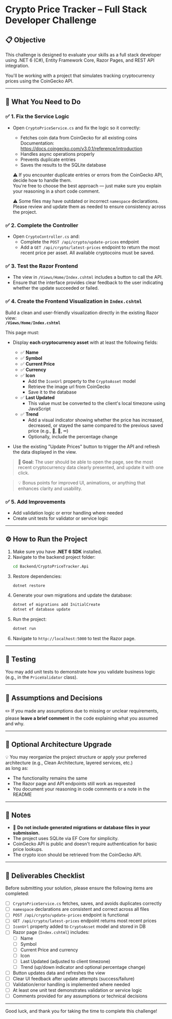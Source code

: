 # Crypto Price Tracker – Full Stack Developer Challenge

## 📋 Objective

This challenge is designed to evaluate your skills as a full stack developer using .NET 6 (C#), Entity Framework Core, Razor Pages, and REST API integration.

You'll be working with a project that simulates tracking cryptocurrency prices using the CoinGecko API.

---

## 🧠 What You Need to Do

### ✅ 1. Fix the Service Logic

- Open `CryptoPriceService.cs` and fix the logic so it correctly:
  - Fetches coin data from CoinGecko for all existing coins  
    Documentation: https://docs.coingecko.com/v3.0.1/reference/introduction
  - Handles async operations properly
  - Prevents duplicate entries
  - Saves the results to the SQLite database

  ⚠️ If you encounter duplicate entries or errors from the CoinGecko API, decide how to handle them.  
  You're free to choose the best approach — just make sure you explain your reasoning in a short code comment.

  ⚠️ Some files may have outdated or incorrect `namespace` declarations. Please review and update them as needed to ensure consistency across the project.

### ✅ 2. Complete the Controller

- Open `CryptoController.cs` and:
  - Complete the `POST /api/crypto/update-prices` endpoint
  - Add a `GET /api/crypto/latest-prices` endpoint to return the most recent price per asset. All available cryptocoins must be saved.

### ✅ 3. Test the Razor Frontend

- The view in `/Views/Home/Index.cshtml` includes a button to call the API.
- Ensure that the interface provides clear feedback to the user indicating whether the update succeeded or failed.

### ✅ 4. Create the Frontend Visualization in `Index.cshtml`

Build a clean and user-friendly visualization directly in the existing Razor view:  
**`/Views/Home/Index.cshtml`**

This page must:

- Display **each cryptocurrency asset** with at least the following fields:
  - ✅ **Name**
  - ✅ **Symbol**
  - ✅ **Current Price**
  - ✅ **Currency**
  - ✅ **Icon**
    - Add the `IconUrl` property to the `CryptoAsset` model
    - Retrieve the image url from CoinGecko
    - Save it to the database
  - ✅ **Last Updated**
    - This value must be converted to the client's local timezone using JavaScript
  - ✅ **Trend**
    - Add a visual indicator showing whether the price has increased, decreased, or stayed the same compared to the previous saved price (e.g., 🔼, 🔽, ➖)
    - Optionally, include the percentage change

- Use the existing "Update Prices" button to trigger the API and refresh the data displayed in the view.

> 🎯 **Goal:** The user should be able to open the page, see the most recent cryptocurrency data clearly presented, and update it with one click.

> 💡 Bonus points for improved UI, animations, or anything that enhances clarity and usability.

### ✅ 5. Add Improvements

- Add validation logic or error handling where needed
- Create unit tests for validator or service logic

---

## ⚙️ How to Run the Project

1. Make sure you have **.NET 6 SDK** installed.
2. Navigate to the backend project folder:
   ```bash
   cd Backend/CryptoPriceTracker.Api
   ```
3. Restore dependencies:
   ```bash
   dotnet restore
   ```
4. Generate your own migrations and update the database:
   ```bash
   dotnet ef migrations add InitialCreate
   dotnet ef database update
   ```
5. Run the project:
   ```bash
   dotnet run
   ```
6. Navigate to `http://localhost:5000` to test the Razor page.

---

## 🧪 Testing

You may add unit tests to demonstrate how you validate business logic (e.g., in the `PriceValidator` class).

---

## 💬 Assumptions and Decisions

✏️ If you made any assumptions due to missing or unclear requirements, please **leave a brief comment** in the code explaining what you assumed and why.

---

## 🧠 Optional Architecture Upgrade

💡 You may reorganize the project structure or apply your preferred architecture (e.g., Clean Architecture, layered services, etc.)  
as long as:

- The functionality remains the same  
- The Razor page and API endpoints still work as requested  
- You document your reasoning in code comments or a note in the README

---

## 📝 Notes

- 🔸 **Do not include generated migrations or database files in your submission.**
- The project uses SQLite via EF Core for simplicity.
- CoinGecko API is public and doesn't require authentication for basic price lookups.
- The crypto icon should be retrieved from the CoinGecko API.

---

## 🧾 Deliverables Checklist

Before submitting your solution, please ensure the following items are completed:

- [ ] `CryptoPriceService.cs` fetches, saves, and avoids duplicates correctly
- [ ] `namespace` declarations are consistent and correct across all files
- [ ] `POST /api/crypto/update-prices` endpoint is functional
- [ ] `GET /api/crypto/latest-prices` endpoint returns most recent prices
- [ ] `IconUrl` property added to `CryptoAsset` model and stored in DB
- [ ] Razor page (`Index.cshtml`) includes:
  - [ ] Name
  - [ ] Symbol
  - [ ] Current Price and currency
  - [ ] Icon
  - [ ] Last Updated (adjusted to client timezone)
  - [ ] Trend (up/down indicator and optional percentage change)
- [ ] Button updates data and refreshes the view
- [ ] Clear UI feedback after update attempts (success/failure)
- [ ] Validation/error handling is implemented where needed
- [ ] At least one unit test demonstrates validation or service logic
- [ ] Comments provided for any assumptions or technical decisions

---

Good luck, and thank you for taking the time to complete this challenge!